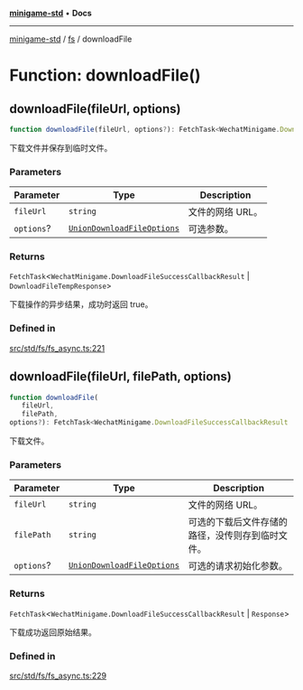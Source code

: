 [**minigame-std**](../../../README.md) • **Docs**

***

[minigame-std](../../../README.md) / [fs](../README.md) / downloadFile

# Function: downloadFile()

## downloadFile(fileUrl, options)

```ts
function downloadFile(fileUrl, options?): FetchTask<WechatMinigame.DownloadFileSuccessCallbackResult | DownloadFileTempResponse>
```

下载文件并保存到临时文件。

### Parameters

| Parameter | Type | Description |
| ------ | ------ | ------ |
| `fileUrl` | `string` | 文件的网络 URL。 |
| `options`? | [`UnionDownloadFileOptions`](../type-aliases/UnionDownloadFileOptions.md) | 可选参数。 |

### Returns

`FetchTask`\<`WechatMinigame.DownloadFileSuccessCallbackResult` \| `DownloadFileTempResponse`\>

下载操作的异步结果，成功时返回 true。

### Defined in

[src/std/fs/fs\_async.ts:221](https://github.com/JiangJie/minigame-std/blob/ffbed6cccc22260d9da27c221c59422568396e08/src/std/fs/fs_async.ts#L221)

## downloadFile(fileUrl, filePath, options)

```ts
function downloadFile(
   fileUrl, 
   filePath, 
options?): FetchTask<WechatMinigame.DownloadFileSuccessCallbackResult | Response>
```

下载文件。

### Parameters

| Parameter | Type | Description |
| ------ | ------ | ------ |
| `fileUrl` | `string` | 文件的网络 URL。 |
| `filePath` | `string` | 可选的下载后文件存储的路径，没传则存到临时文件。 |
| `options`? | [`UnionDownloadFileOptions`](../type-aliases/UnionDownloadFileOptions.md) | 可选的请求初始化参数。 |

### Returns

`FetchTask`\<`WechatMinigame.DownloadFileSuccessCallbackResult` \| `Response`\>

下载成功返回原始结果。

### Defined in

[src/std/fs/fs\_async.ts:229](https://github.com/JiangJie/minigame-std/blob/ffbed6cccc22260d9da27c221c59422568396e08/src/std/fs/fs_async.ts#L229)
